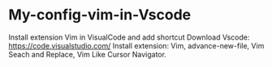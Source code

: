 # My-config-vim-in-Vscode
Install extension Vim in VisualCode and add shortcut
Download Vscode: https://code.visualstudio.com/
Install extension: Vim, advance-new-file, Vim Seach and Replace, Vim Like Cursor Navigator.
